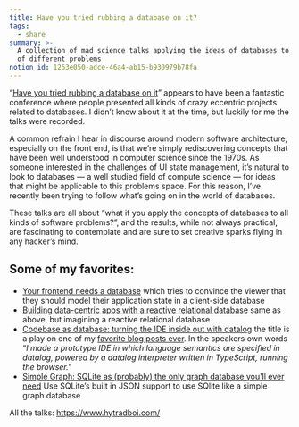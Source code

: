 ```yaml
---
title: Have you tried rubbing a database on it?
tags:
  - share
summary: >-
  A collection of mad science talks applying the ideas of databases to all kinds
  of different problems
notion_id: 1263e050-adce-46a4-ab15-b930979b78fa
---
```

“[Have you tried rubbing a database on it](https://www.hytradboi.com/)” appears to have been a fantastic conference where people presented all kinds of crazy eccentric projects related to databases. I didn’t know about it at the time, but luckily for me the talks were recorded.

A common refrain I hear in discourse around modern software architecture, especially on the front end, is that we’re simply rediscovering concepts that have been well understood in computer science since the 1970s. As someone interested in the challenges of UI state management, it’s natural to look to databases — a well studied field of compute science — for ideas that might be applicable to this problems space. For this reason, I’ve recently been trying to follow what’s going on in the world of databases.

These talks are all about “what if you apply the concepts of databases to all kinds of software problems?”, and the results, while not always practical, are fascinating to contemplate and are sure to set creative sparks flying in any hacker’s mind.

## Some of my favorites:

- [Your frontend needs a database](https://www.hytradboi.com/2022/your-frontend-needs-a-database) which tries to convince the viewer that they should model their application state in a client-side database
- [Building data-centric apps with a reactive relational database](https://www.hytradboi.com/2022/building-data-centric-apps-with-a-reactive-relational-database) same as above, but imagining a reactive relational database
- [Codebase as database: turning the IDE inside out with datalog](https://www.hytradboi.com/2022/codebase-as-database-turning-the-ide-inside-out-with-datalog) the title is a play on one of my [favorite blog posts ever](https://jordaneldredge.com/notes/a37c0cf1-c04e-4b86-bb84-bd561a378c69/). In the speakers own words “_I made a prototype IDE in which language semantics are specified in datalog, powered by a datalog interpreter written in TypeScript, running the browser.”_
- [Simple Graph: SQLite as (probably) the only graph database you'll ever need](https://www.hytradboi.com/2022/simple-graph-sqlite-as-probably-the-only-graph-database-youll-ever-need) Use SQLite’s built in JSON support to use SQlite like a simple graph database

All the talks: <https://www.hytradboi.com/>

